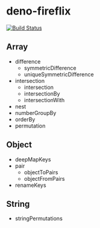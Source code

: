 # deno-fireflix

[![Build Status](https://github.com/AlfieriChou/deno-fireflix/workflows/ci/badge.svg?branch=master&event=push)](https://github.com/AlfieriChou/deno-fireflix/actions)

## Array

- difference
  - symmetricDifference
  - uniqueSymmetricDifference
- intersection
  - intersection
  - intersectionBy
  - intersectionWith
- nest
- numberGroupBy
- orderBy
- permutation

## Object

- deepMapKeys
- pair
  - objectToPairs
  - objectFromPairs
- renameKeys

## String

- stringPermutations
